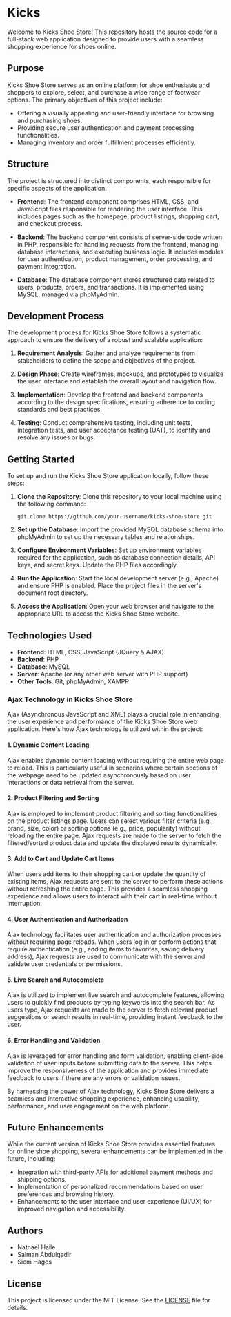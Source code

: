 # Kicks

Welcome to Kicks Shoe Store! This repository hosts the source code for a full-stack web application designed to provide users with a seamless shopping experience for shoes online.

## Purpose

Kicks Shoe Store serves as an online platform for shoe enthusiasts and shoppers to explore, select, and purchase a wide range of footwear options. The primary objectives of this project include:

- Offering a visually appealing and user-friendly interface for browsing and purchasing shoes.
- Providing secure user authentication and payment processing functionalities.
- Managing inventory and order fulfillment processes efficiently.

## Structure

The project is structured into distinct components, each responsible for specific aspects of the application:

- **Frontend**: The frontend component comprises HTML, CSS, and JavaScript files responsible for rendering the user interface. This includes pages such as the homepage, product listings, shopping cart, and checkout process.

- **Backend**: The backend component consists of server-side code written in PHP, responsible for handling requests from the frontend, managing database interactions, and executing business logic. It includes modules for user authentication, product management, order processing, and payment integration.

- **Database**: The database component stores structured data related to users, products, orders, and transactions. It is implemented using MySQL, managed via phpMyAdmin.

## Development Process

The development process for Kicks Shoe Store follows a systematic approach to ensure the delivery of a robust and scalable application:

1. **Requirement Analysis**: Gather and analyze requirements from stakeholders to define the scope and objectives of the project.

2. **Design Phase**: Create wireframes, mockups, and prototypes to visualize the user interface and establish the overall layout and navigation flow.

3. **Implementation**: Develop the frontend and backend components according to the design specifications, ensuring adherence to coding standards and best practices.

4. **Testing**: Conduct comprehensive testing, including unit tests, integration tests, and user acceptance testing (UAT), to identify and resolve any issues or bugs.


## Getting Started

To set up and run the Kicks Shoe Store application locally, follow these steps:

1. **Clone the Repository**: Clone this repository to your local machine using the following command:
   ```
   git clone https://github.com/your-username/kicks-shoe-store.git
   ```

2. **Set up the Database**: Import the provided MySQL database schema into phpMyAdmin to set up the necessary tables and relationships.

3. **Configure Environment Variables**: Set up environment variables required for the application, such as database connection details, API keys, and secret keys. Update the PHP files accordingly.

4. **Run the Application**: Start the local development server (e.g., Apache) and ensure PHP is enabled. Place the project files in the server's document root directory.

5. **Access the Application**: Open your web browser and navigate to the appropriate URL to access the Kicks Shoe Store website.

## Technologies Used

- **Frontend**: HTML, CSS, JavaScript (JQuery & AJAX)
- **Backend**: PHP
- **Database**: MySQL
- **Server**: Apache (or any other web server with PHP support)
- **Other Tools**: Git, phpMyAdmin, XAMPP

### Ajax Technology in Kicks Shoe Store

Ajax (Asynchronous JavaScript and XML) plays a crucial role in enhancing the user experience and performance of the Kicks Shoe Store web application. Here's how Ajax technology is utilized within the project:

#### 1. Dynamic Content Loading

Ajax enables dynamic content loading without requiring the entire web page to reload. This is particularly useful in scenarios where certain sections of the webpage need to be updated asynchronously based on user interactions or data retrieval from the server.

#### 2. Product Filtering and Sorting

Ajax is employed to implement product filtering and sorting functionalities on the product listings page. Users can select various filter criteria (e.g., brand, size, color) or sorting options (e.g., price, popularity) without reloading the entire page. Ajax requests are made to the server to fetch the filtered/sorted product data and update the displayed results dynamically.

#### 3. Add to Cart and Update Cart Items

When users add items to their shopping cart or update the quantity of existing items, Ajax requests are sent to the server to perform these actions without refreshing the entire page. This provides a seamless shopping experience and allows users to interact with their cart in real-time without interruption.

#### 4. User Authentication and Authorization

Ajax technology facilitates user authentication and authorization processes without requiring page reloads. When users log in or perform actions that require authentication (e.g., adding items to favorites, saving delivery address), Ajax requests are used to communicate with the server and validate user credentials or permissions.

#### 5. Live Search and Autocomplete

Ajax is utilized to implement live search and autocomplete features, allowing users to quickly find products by typing keywords into the search bar. As users type, Ajax requests are made to the server to fetch relevant product suggestions or search results in real-time, providing instant feedback to the user.

#### 6. Error Handling and Validation

Ajax is leveraged for error handling and form validation, enabling client-side validation of user inputs before submitting data to the server. This helps improve the responsiveness of the application and provides immediate feedback to users if there are any errors or validation issues.

By harnessing the power of Ajax technology, Kicks Shoe Store delivers a seamless and interactive shopping experience, enhancing usability, performance, and user engagement on the web platform.

## Future Enhancements

While the current version of Kicks Shoe Store provides essential features for online shoe shopping, several enhancements can be implemented in the future, including:

- Integration with third-party APIs for additional payment methods and shipping options.
- Implementation of personalized recommendations based on user preferences and browsing history.
- Enhancements to the user interface and user experience (UI/UX) for improved navigation and accessibility.

## Authors

- Natnael Haile
- Salman Abdulqadir
- Siem Hagos

## License

This project is licensed under the MIT License. See the [LICENSE](LICENSE) file for details.
